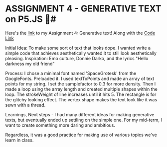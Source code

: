 # **ASSIGNMENT 4 - GENERATIVE TEXT on P5.JS** 🎨#
Here's the [link](https://editor.p5js.org/batoxpr/full/BhxH4QVfa) to my Assignment 4: Generative text! 
Along with the [Code Link](https://editor.p5js.org/batoxpr/sketches/BhxH4QVfa)

Initial Idea: To make some sort of text that looks dope. I wanted write a simple code that achieves aesthetically wanted it to still look aesthetically pleasing.
Inspiration: Emo culture, Donnie Darko, and the lyrics "Hello darkness my old friend"

Process: I chose a minimal font named 'SpaceGrotesk' from the GoogleFonts. Preloaded it. I used textToPoints and made an array of text points for my string. I set the samplefactor to 0.3 for more density. Then I made a loop using the array length and created multiple shapes within the loop. The strokeWeight of line increases until it hits 5. The rectangle is for the glitchy looking effect. The vertex shape makes the text look like it was sewn with a thread.

Learnings, Next steps  - I had many different ideas for making generative texts, but eventually ended up settling on the simple one. For my mid-term, I want to create something more daring and ambitious.

Regardless, it was a good practice for making use of various topics we've learn in class.
